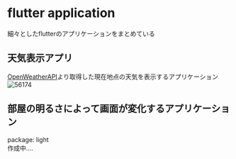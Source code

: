 # flutter application
細々としたflutterのアプリケーションをまとめている

## 天気表示アプリ
[OpenWeatherAPI](https://openweathermap.org/)より取得した現在地点の天気を表示するアプリケーション　\
![56174](https://user-images.githubusercontent.com/40351074/74452600-a1016080-4ec4-11ea-8483-09bc91f94c3b.jpg)

## 部屋の明るさによって画面が変化するアプリケーション
package: light \
作成中....

